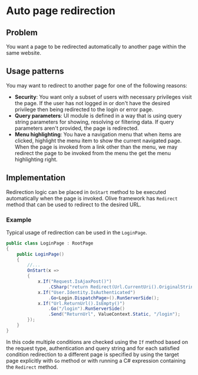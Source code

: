 # Auto page redirection

## Problem

You want a page to be redirected automatically to another page within the same website.

## Usage patterns

You may want to redirect to another page for one of the following reasons:

- **Security**: You want only a subset of users with necessary privileges visit the page. If the user has not logged in or don't have the desired privilege then being redirected to the login or error page.
- **Query parameters**: UI module is defined in a way that is using query string parameters for showing, resolving or filtering data. If query parameters aren't provided, the page is redirected.
- **Menu highlighting**: You have a navigation menu that when items are clicked, highlight the menu item to show the current navigated page. When the page is invoked from a link other than the menu, we may redirect the page to be invoked from the menu the get the menu highlighting right.

## Implementation
Redirection logic can be placed in `OnStart` method to be executed automatically when the page is invoked. Olive framework has `Redirect` method that can be used to redirect to the desired URL.

### Example
Typical usage of redirection can be used in the `LoginPage`.

```csharp
public class LoginPage : RootPage
{
    public LoginPage()
    {
        //...
        OnStart(x =>
        {
            x.If("Request.IsAjaxPost()")
                .CSharp("return Redirect(Url.CurrentUri().OriginalString);");
            x.If("User.Identity.IsAuthenticated")
                .Go<Login.DispatchPage>().RunServerSide();
            x.If("Url.ReturnUrl().IsEmpty()")
                .Go("/login").RunServerSide()
                .Send("ReturnUrl", ValueContext.Static, "/login");
        });
    }
}
```
In this code multiple conditions are checked using the `If` method based on the request type, authentication and query string and for each satisfied condition redirection to a different page is specified by using the target page explicitly with `Go` method or with running a C# expression containing the `Redirect` method.
